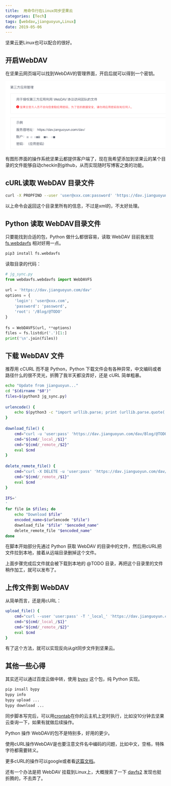 ```yaml
---
title: 	用命令行在Linux同步坚果云
categories: [Tech]
tags: [webdav,jianguoyun,Linux]
date: 2019-05-06
---
```


坚果云更Linux也可以配合的很好。

<!-- more -->

## 开启WebDAV

在坚果云网页端可以找到WebDAV的管理界面，开启后就可以得到一个密钥。

![image-20190506210443671](images/image-20190506210443671.png)

有图形界面的操作系统坚果云都提供客户端了，现在我希望添加到坚果云的某个目录的文件能够自动checkin到github，从而实现随时写博客之类的功能。

## cURL读取 WebDAV 目录文件

```bash
curl -X PROPFIND --user 'user@xxx.com:password' 'https://dav.jianguoyun.com/dav/Blog/@TODO'
```

以上命令会返回这个目录里所有的信息，不过是xml的，不太好处理。

## Python 读取 WebDAV目录文件

只要能找到合适的包，Python 做什么都很容易，读取 WebDAV 目前我发现 [fs.webdavfs](https://pypi.org/project/fs.webdavfs/) 相对好用一点。

```bash
pip3 install fs.webdavfs
```

读取目录的代码：

```python
# jg_sync.py
from webdavfs.webdavfs import WebDAVFS

url = 'https://dav.jianguoyun.com/dav'
options = {
    'login': 'user@xxx.com',
    'password': 'password',
    'root': '/Blog/@TODO'
}

fs = WebDAVFS(url, **options)
files = fs.listdir('.')[1:]
print('\n'.join(files))
```

## 下载 WebDAV 文件

推荐用 cCURL 而不是 Python，Python 下载文件会有各种异常，中文编码或者路径什么的很不灵光，折腾了我半天都没弄好，还是 cURL 简单粗暴。

```sh
echo "Update from jianguoyun..."
cd "$(dirname "$0")"
files=$(python3 jg_sync.py)

urlencode() {
    echo $(python3 -c "import urllib.parse; print (urllib.parse.quote('''$1'''))")
}

download_file() {
    cmd="curl -u 'user:pass' 'https://dav.jianguoyun.com/dav/Blog/@TODO/_remote_' -o '@TODO/_local_'"
    cmd="${cmd/_local_/$1}"
    cmd="${cmd/_remote_/$2}"
    eval $cmd
}

delete_remote_file() {
    cmd="curl -X DELETE -u 'user:pass' 'https://dav.jianguoyun.com/dav/Blog/@TODO/_remote_'"
    cmd="${cmd/_remote_/$1}"
    eval $cmd
}

IFS='
'
for file in $files; do
    echo "Download $file"
    encoded_name=$(urlencode "$file")
    download_file "$file" "$encoded_name"
    delete_remote_file "$encoded_name"
done
```

在脚本开始部分先通过 Python 获取 WebDAV 的目录中的文件，然后用cURL把文件拉到本地，接着从远端目录删掉这个文件。

上面步骤完成后文件就会被下载到本地的 @TODO 目录，再把这个目录里的文件稍作加工，就可以发布了。

## 上传文件到 WebDAV

从简单而言，还是用cURL：

```sh
upload_file() {
    cmd="curl --user 'user:pass' -T '_local_' 'https://dav.jianguoyun.com/dav/Blog/_remote_'"
    cmd="${cmd/_local_/$1}"
    cmd="${cmd/_remote_/$2}"
    eval $cmd
}
```

有了这个方法，就可以实现反向从git同步文件到坚果云。

## 其他一些心得

其实还可以通过百度云做中转，使用 [bypy](https://github.com/houtianze/bypy) 这个包，纯 Python 实现。

```python
pip insall bypy
bypy info
bypy upload ...
bypy download ...
```

同步脚本写完后，可以用[crontab](https://crontab.guru/)在你的云主机上定时执行，比如没10分钟去坚果云查询一下，如果有就做后续操作。

Python 操作 WebDAV的包不是特别多，好用的更少。

使用cURL操作WebDAV是也要注意文件名中编码的问题，比如中文，空格，特殊字符都需要转义。

更多cURL的操作可以google或者看[这篇文档](https://www.qed42.com/blog/using-curl-commands-webdav)。

还有一个办法是把 WebDAV 挂载到Linux上，大概搜索了一下 [davfs2](https://wiki.archlinux.org/index.php/Davfs2) 发现也挺折腾的，不去弄了。

